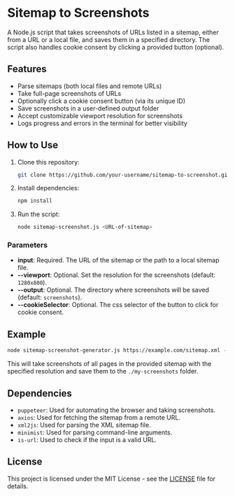 
# Sitemap to Screenshots

A Node.js script that takes screenshots of URLs listed in a sitemap, either from a URL or a local file, and saves them in a specified directory. The script also handles cookie consent by clicking a provided button (optional).

## Features

- Parse sitemaps (both local files and remote URLs)
- Take full-page screenshots of URLs
- Optionally click a cookie consent button (via its unique ID)
- Save screenshots in a user-defined output folder
- Accept customizable viewport resolution for screenshots
- Logs progress and errors in the terminal for better visibility

## How to Use

1. Clone this repository:
   ```bash
   git clone https://github.com/your-username/sitemap-to-screenshot.git
   ```

2. Install dependencies:
   ```bash
   npm install
   ```

3. Run the script:
   ```bash
   node sitemap-screenshot.js <URL-of-sitemap>
   ```

###  Parameters

- **input**: Required. The URL of the sitemap or the path to a local sitemap file.
- **--viewport**: Optional. Set the resolution for the screenshots (default: `1280x800`).
- **--output**: Optional. The directory where screenshots will be saved (default: `screenshots`).
- **--cookieSelector**: Optional. The css selector of the button to click for cookie consent.

## Example

```bash
node sitemap-screenshot-generator.js https://example.com/sitemap.xml --viewport=1920x1080 --output=./my_screenshots --cookieSelector=cookie-consent-button
```

This will take screenshots of all pages in the provided sitemap with the specified resolution and save them to the `./my-screenshots` folder.

## Dependencies

- `puppeteer`: Used for automating the browser and taking screenshots.
- `axios`: Used for fetching the sitemap from a remote URL.
- `xml2js`: Used for parsing the XML sitemap file.
- `minimist`: Used for parsing command-line arguments.
- `is-url`: Used to check if the input is a valid URL.

## License

This project is licensed under the MIT License - see the [LICENSE](LICENSE) file for details.
